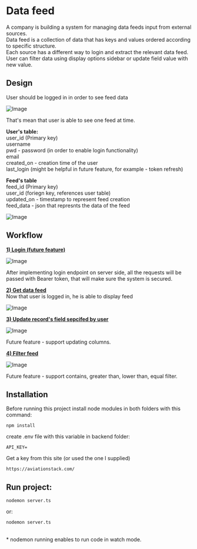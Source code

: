 # Data feed

A company is building a system for managing data feeds input from external sources. <br>
Data feed is a collection of data that has keys and values ordered according to specific
structure. <br>
Each source has a different way to login and extract the relevant data feed. <br>
User can filter data using display options sidebar or update field value with new value.

## Design

User should be logged in in order to see feed data

![Image](https://res.cloudinary.com/dtwqtpteb/image/upload/v1665940886/wg7sdygutef3ivwoixwo.png
)

That's mean that user is able to see one feed at time. <br>

<b> User's table: </b> <br>
user_id (Primary key) <br>
username <br>
pwd - password (in order to enable login functionality) <br>
email <br>
created_on - creation time of the user <br>
last_login (might be helpful in future feature, for example - token refresh) <br>

<b> Feed's table </b> <br>
feed_id (Primary key) <br>
user_id (foriegn key, references user table) <br>
updated_on - timestamp to represent feed creation <br>
feed_data - json that represnts the data of the feed <br>


![Image](https://res.cloudinary.com/dtwqtpteb/image/upload/v1665940985/asyjte1jsybiicre2g3l.png
)

## Workflow

<b><ins> 1) Login (future feature)</ins></b> <br>

![Image](https://res.cloudinary.com/dtwqtpteb/image/upload/v1665942815/gxlq5wjbok7nf67lkjfq.jpg
)

After implementing login endpoint on server side, all the requests will be passed with Bearer token, that will make sure the system is secured.

<b><ins> 2) Get data feed</ins></b> <br>
Now that user is logged in, he is able to display feed

![Image](https://res.cloudinary.com/dtwqtpteb/image/upload/v1665943505/g4pxxfwa7bkntqqvcpmn.jpg
)

<b><ins> 3) Update record's field sepcifed by user </ins></b>

![Image](https://res.cloudinary.com/dtwqtpteb/image/upload/v1665944757/v4h8d50sbbw1muqqnepq.jpg
)

Future feature - support updating columns.

<b><ins> 4) Filter feed </ins></b>

![Image](https://res.cloudinary.com/dtwqtpteb/image/upload/v1665945841/co72qv3speej0ajfrxfa.jpg
)

Future feature - support contains, greater than, lower than, equal filter.

## Installation

Before running this project install node modules in both folders with this command:

```
npm install
```

create .env file with this variable in backend folder:

```
API_KEY=
```

Get a key from this site (or used the one I supplied)
```
https://aviationstack.com/
```

## Run project:
```
nodemon server.ts
```

or:
```
nodemon server.ts
```
<br> * nodemon running enables to run code in watch mode.